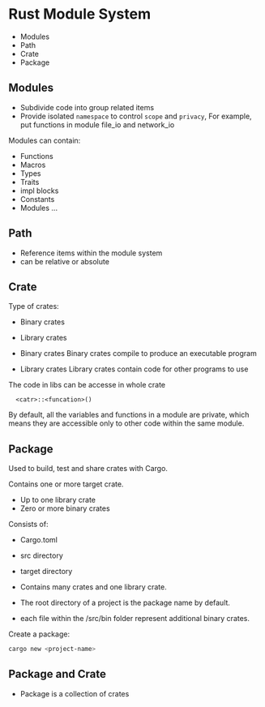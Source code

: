 # Rust Module System

- Modules
- Path
- Crate
- Package

## Modules

- Subdivide code into group related items
- Provide isolated `namespace` to control `scope` and `privacy`, For example, put functions in module file_io and network_io

Modules can contain:

- Functions
- Macros
- Types
- Traits
- impl blocks
- Constants
- Modules ...

## Path

- Reference items within the module system
- can be relative or absolute

## Crate

Type of crates:

- Binary crates
- Library crates

- Binary crates 
Binary crates compile to produce an executable program

- Library crates 
Library crates contain code for other programs to use

The code in libs can be accesse in whole crate

```
  <catr>::<funcation>()
```

By default, all the variables and functions in a module are private, which means they are accessible only to other code within the same module.

## Package

Used to build, test and share crates with Cargo.

Contains one or more target crate.
  
- Up to one library crate
- Zero or more binary crates

Consists of:

- Cargo.toml
- src directory
- target directory

- Contains many crates and one library crate.
- The root directory of a project is the package name by default.
- each file within the /src/bin folder represent additional binary crates.

Create a package:

```sh
cargo new <project-name>
```

## Package and Crate

- Package is a collection of crates
